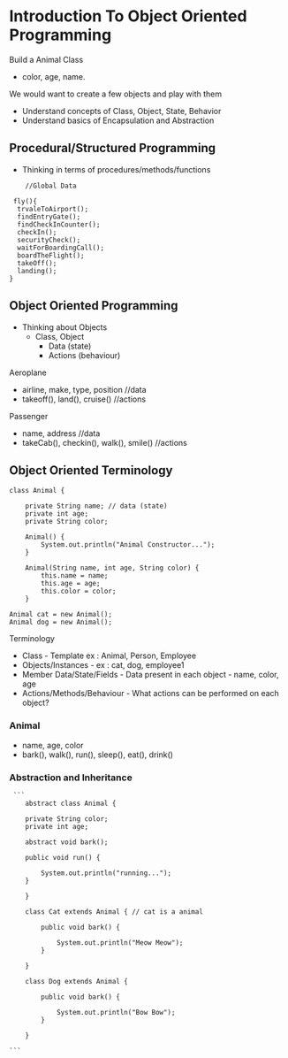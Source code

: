 # Introduction To Object Oriented Programming

Build a Animal Class 
 - color, age, name.  

We would want to create a few objects and play with them 
- Understand concepts of Class, Object, State, Behavior
- Understand basics of Encapsulation and Abstraction


## Procedural/Structured Programming

- Thinking in terms of procedures/methods/functions

```
    //Global Data

 fly(){
  trvaleToAirport();
  findEntryGate();
  findCheckInCounter();
  checkIn();
  securityCheck();
  waitForBoardingCall();
  boardTheFlight();
  takeOff();
  landing();
}

```

## Object Oriented Programming

- Thinking about Objects
  - Class, Object
    - Data (state)
    - Actions (behaviour)

Aeroplane
- airline, make, type, position //data
- takeoff(), land(), cruise() //actions
   

    
Passenger
- name, address //data
- takeCab(), checkin(), walk(), smile() //actions

## Object Oriented Terminology

```
class Animal {

	private String name; // data (state)
	private int age;
	private String color;

	Animal() {
		System.out.println("Animal Constructor...");
	}

	Animal(String name, int age, String color) {
		this.name = name;
		this.age = age;
		this.color = color;
	}

```

```
Animal cat = new Animal();
Animal dog = new Animal();
```

Terminology
- Class - Template ex : Animal, Person, Employee
- Objects/Instances - ex : cat, dog, employee1
- Member Data/State/Fields - Data present in each object - name, color, age
- Actions/Methods/Behaviour - What actions can be performed on each object?


### Animal
 
 - name, age, color 
 - bark(), walk(), run(), sleep(), eat(), drink()
 
### Abstraction and Inheritance
	 ```
		abstract class Animal {
	
		private String color;
		private int age;
	
		abstract void bark();
	
		public void run() {
	
			System.out.println("running...");
		}
	
		}
		
		class Cat extends Animal { // cat is a animal
		
			public void bark() {
		
				System.out.println("Meow Meow");
			}
		
		}
		
		class Dog extends Animal {
		
			public void bark() {
		
				System.out.println("Bow Bow");
			}
		
		}

	```
